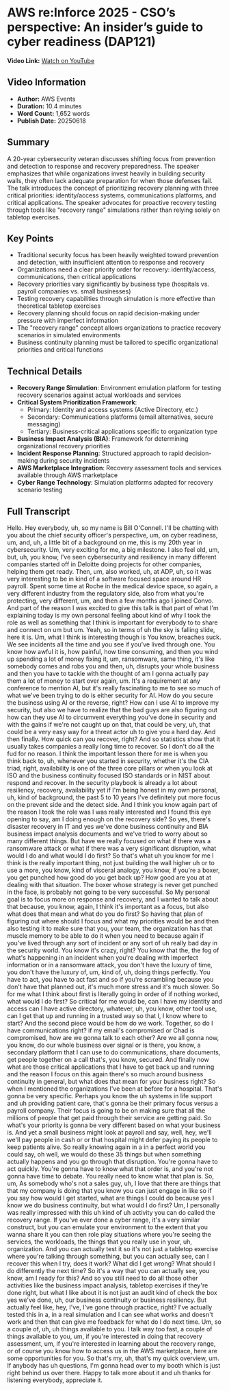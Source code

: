 # AWS re:Inforce 2025 - CSO’s perspective: An insider’s guide to cyber readiness (DAP121)

**Video Link:** [Watch on YouTube](https://www.youtube.com/watch?v=fk-DyheNEGQ)

## Video Information
- **Author:** AWS Events
- **Duration:** 10.4 minutes
- **Word Count:** 1,652 words
- **Publish Date:** 20250618

## Summary
A 20-year cybersecurity veteran discusses shifting focus from prevention and detection to response and recovery preparedness. The speaker emphasizes that while organizations invest heavily in building security walls, they often lack adequate preparation for when those defenses fail. The talk introduces the concept of prioritizing recovery planning with three critical priorities: identity/access systems, communications platforms, and critical applications. The speaker advocates for proactive recovery testing through tools like "recovery range" simulations rather than relying solely on tabletop exercises.

## Key Points
- Traditional security focus has been heavily weighted toward prevention and detection, with insufficient attention to response and recovery
- Organizations need a clear priority order for recovery: identity/access, communications, then critical applications
- Recovery priorities vary significantly by business type (hospitals vs. payroll companies vs. small businesses)
- Testing recovery capabilities through simulation is more effective than theoretical tabletop exercises
- Recovery planning should focus on rapid decision-making under pressure with imperfect information
- The "recovery range" concept allows organizations to practice recovery scenarios in simulated environments
- Business continuity planning must be tailored to specific organizational priorities and critical functions

## Technical Details
- **Recovery Range Simulation**: Environment emulation platform for testing recovery scenarios against actual workloads and services
- **Critical System Prioritization Framework**:
  - Primary: Identity and access systems (Active Directory, etc.)
  - Secondary: Communications platforms (email alternatives, secure messaging)
  - Tertiary: Business-critical applications specific to organization type
- **Business Impact Analysis (BIA)**: Framework for determining organizational recovery priorities
- **Incident Response Planning**: Structured approach to rapid decision-making during security incidents
- **AWS Marketplace Integration**: Recovery assessment tools and services available through AWS marketplace
- **Cyber Range Technology**: Simulation platforms adapted for recovery scenario testing

## Full Transcript

Hello. Hey everybody, uh, so my name is Bill O'Connell. I'll be chatting with you about the chief security officer's perspective, um, on cyber readiness, um, and, uh, a little bit of a background on me, this is my 20th year in cybersecurity. Um, very exciting for me, a big milestone. I also feel old, um, but, uh, you know, I've seen cybersecurity and resiliency in many different companies started off in Deloitte doing projects for other companies, helping them get ready. Then, um, also worked, uh, at ADP, uh, so it was very interesting to be in kind of a software focused space around HR payroll. Spent some time at Roche in the medical device space, so again, a very different industry from the regulatory side, also from what you're protecting, very different, um, and then a few months ago I joined Convo. And part of the reason I was excited to give this talk is that part of what I'm explaining today is my own personal feeling about kind of why I took the role as well as something that I think is important for everybody to to share and connect on um but um. Yeah, so in terms of uh the sky is falling slide, here it is. Um, what I think is interesting though is You know, breaches suck. We see incidents all the time and you see if you've lived through one. You know how awful it is, how painful, how time consuming, and then you wind up spending a lot of money fixing it, um, ransomware, same thing, it's like somebody comes and robs you and then, uh, disrupts your whole business and then you have to tackle with the thought of am I gonna actually pay them a lot of money to start over again, um. It's a requirement at any conference to mention AI, but it's really fascinating to me to see so much of what we've been trying to do is either security for AI. How do you secure the business using AI or the reverse, right? How can I use AI to improve my security, but also we have to realize that the bad guys are also figuring out how can they use AI to circumvent everything you've done in security and with the gains if we're not caught up on that, that could be very, uh, that could be a very easy way for a threat actor uh to give you a hard day. And then finally. How quick can you recover, right? And so statistics show that it usually takes companies a really long time to recover. So I don't do all the fud for no reason. I think the important lesson there for me is when you think back to, uh, whenever you started in security, whether it's the CIA triad, right, availability is one of the three core pillars or when you look at ISO and the business continuity focused ISO standards or in NIST about respond and recover. In the security playbook is already a lot about resiliency, recovery, availability yet if I'm being honest in my own personal, uh, kind of background, the past 5 to 10 years I've definitely put more focus on the prevent side and the detect side. And I think you know again part of the reason I took the role was I was really interested and I found this eye opening to say, am I doing enough on the recovery side? So yes, there's disaster recovery in IT and yes we've done business continuity and BIA business impact analysis documents and we've tried to worry about so many different things. But have we really focused on what if there was a ransomware attack or what if there was a very significant disruption, what would I do and what would I do first? So that's what uh you know for me I think is the really important thing, not just building the wall higher uh or to use a more, you know, kind of visceral analogy, you know, if you're a boxer, you get punched how good do you get back up? How good are you at at dealing with that situation. The boxer whose strategy is never get punched in the face, is probably not going to be very successful. So My personal goal is to focus more on response and recovery, and I wanted to talk about that because, you know, again, I think it's important as a focus, but also what does that mean and what do you do first? So having that plan of figuring out where should I focus and what my priorities would be and then also testing it to make sure that you, your team, the organization has that muscle memory to be able to do it when you need to because again if you've lived through any sort of incident or any sort of uh really bad day in the security world. You know it's crazy, right? You know that the, the fog of what's happening in an incident when you're dealing with imperfect information or in a ransomware attack, you don't have the luxury of time, you don't have the luxury of, um, kind of, uh, doing things perfectly. You have to act, you have to act fast and so if you're scrambling because you don't have that planned out, it's much more stress and it's much slower. So for me what I think about first is literally going in order of if nothing worked, what would I do first? So critical for me would be, can I have my identity and access can I have active directory, whatever, uh, you know, other tool use, can I get that up and running in a trusted way so that I, I know where to start? And the second piece would be how do we work. Together, so do I have communications right? if my email's compromised or Chad is compromised, how are we gonna talk to each other? Are we all gonna now, you know, do our whole business over signal or is there, you know, a secondary platform that I can use to do communications, share documents, get people together on a call that's, you know, secured. And finally now what are those critical applications that I have to get back up and running and the reason I focus on this again there's so much around business continuity in general, but what does that mean for your business right? So when I mentioned the organizations I've been at before for a hospital. That's gonna be very specific. Perhaps you know the uh systems in life support and uh providing patient care, that's gonna be their primary focus versus a payroll company. Their focus is going to be on making sure that all the millions of people that get paid through their service are getting paid. So what's your priority is gonna be very different based on what your business is. And yet a small business might look at payroll and say, well, hey, we'll we'll pay people in cash or or that hospital might defer paying its people to keep patients alive. So really knowing again in a in a perfect world you could say, oh well, we would do these 35 things but when something actually happens and you go through that disruption. You're gonna have to act quickly. You're gonna have to know what that order is, and you're not gonna have time to debate. You really need to know what that plan is. So, um, As somebody who's not a sales guy, uh, I love that there are things that that my company is doing that you know you can just engage in like so if you say how would I get started, what are things I could do because yes I know we do business continuity, but what would I do first? Um, I personally was really impressed with this uh kind of uh activity you can do called the recovery range. If you've ever done a cyber range, it's a very similar construct, but you can emulate your environment to the extent that you wanna share it you can then role play situations where you're seeing the services, the workloads, the things that you really use in your, uh, organization. And you can actually test it so it's not just a tabletop exercise where you're talking through something, but you can actually see, can I recover this when I try, does it work? What did I get wrong? What should I do differently the next time? So it's a way that you can actually see, you know, am I ready for this? And so you still need to do all those other activities like the business impact analysis, tabletop exercises if they're done right, but what I like about it is not just an audit kind of check the box yes we've done, uh, our business continuity or business resiliency. But actually feel like, hey, I've, I've gone through practice, right? I've actually tested this in a, in a real simulation and I can see what works and doesn't work and then that can give me feedback for what do I do next time. Um, so a couple of, uh, uh things available to you. I talk way too fast, a couple of things available to you, um, if you're interested in doing that recovery assessment, um, if you're interested in learning about the recovery range, or of course you know how to access us in the AWS marketplace, here are some opportunities for you. So that's my, uh, that's my quick overview, um. If anybody has uh questions, I'm gonna head over to my booth which is just right behind us over there. Happy to talk more about it and uh thanks for listening everybody, appreciate it.
